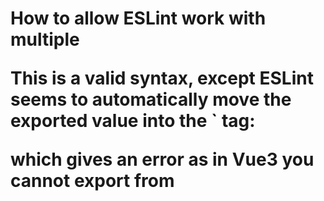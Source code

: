 
# How to allow ESLint work with multiple <script> tags in Vue3?

Imagine this simplified code snippet:
<template>
    <div>Your number is {{number}}</div>
</template>

// since script setup tag doesn't allow for exports this is allowed. 
// I use it to create a pinja store that can be exported.
<script lang="ts">
    export const x = 10;
</script>

<script setup lang="ts">
    const props = defineProps({
        nr: Number
    })

    const number = props.nr * x;
</script>

This is a valid syntax, except ESLint seems to automatically move the exported value into the  ` tag:
<script lang="ts"> 
    // This stays empty
</script>

<script setup lang="ts">
    export const x = 10; //this gives an error
    const props = defineProps({
        nr: Number
    })

    const number = props.nr * x;
</script>

which gives an error as in Vue3 you cannot export from <script setup>.
How can I disable eslint for automatically moving this code around, and how can I disable for export errors in vuefiles?!

        
